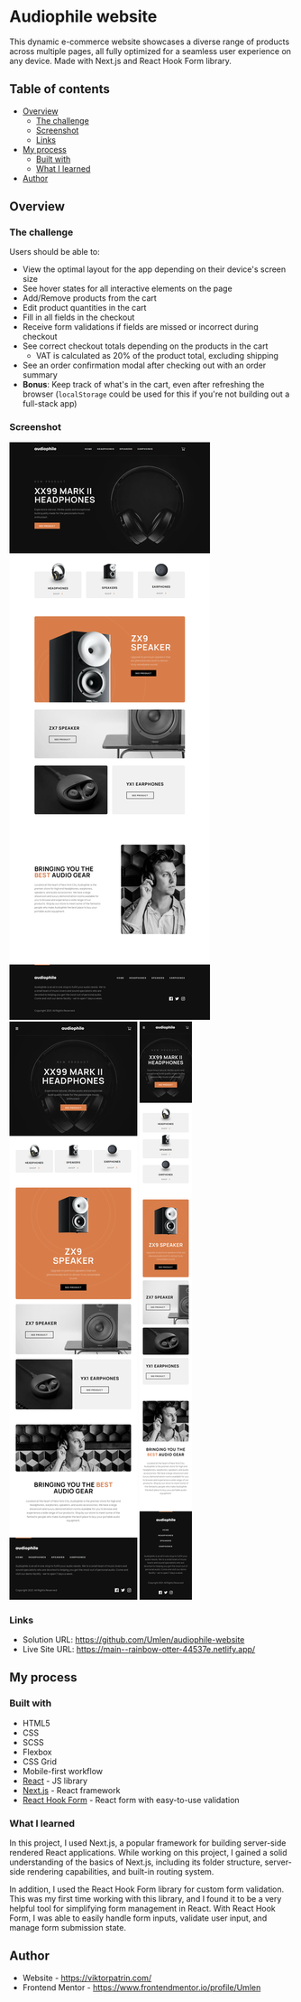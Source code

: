 # Audiophile website

This dynamic e-commerce website showcases a diverse range of products across multiple pages, all fully optimized for a seamless user experience on any device. Made with Next.js and React Hook Form library.

## Table of contents

- [Overview](#overview)
  - [The challenge](#the-challenge)
  - [Screenshot](#screenshot)
  - [Links](#links)
- [My process](#my-process)
  - [Built with](#built-with)
  - [What I learned](#what-i-learned)
- [Author](#author)

## Overview

### The challenge

Users should be able to:

- View the optimal layout for the app depending on their device's screen size
- See hover states for all interactive elements on the page
- Add/Remove products from the cart
- Edit product quantities in the cart
- Fill in all fields in the checkout
- Receive form validations if fields are missed or incorrect during checkout
- See correct checkout totals depending on the products in the cart
  - VAT is calculated as 20% of the product total, excluding shipping
- See an order confirmation modal after checking out with an order summary
- **Bonus**: Keep track of what's in the cart, even after refreshing the browser (`localStorage` could be used for this if you're not building out a full-stack app)

### Screenshot

![](./screenshots/laptop.png)
![](./screenshots/tablet.png)
![](./screenshots/mobile.png)

### Links

- Solution URL: https://github.com/Umlen/audiophile-website
- Live Site URL: https://main--rainbow-otter-44537e.netlify.app/

## My process

### Built with

- HTML5
- CSS
- SCSS
- Flexbox
- CSS Grid
- Mobile-first workflow
- [React](https://reactjs.org/) - JS library
- [Next.js](https://nextjs.org/) - React framework
- [React Hook Form](https://react-hook-form.com/) - React form with easy-to-use validation

### What I learned

In this project, I used Next.js, a popular framework for building server-side rendered React applications. While working on this project, I gained a solid understanding of the basics of Next.js, including its folder structure, server-side rendering capabilities, and built-in routing system.

In addition, I used the React Hook Form library for custom form validation. This was my first time working with this library, and I found it to be a very helpful tool for simplifying form management in React. With React Hook Form, I was able to easily handle form inputs, validate user input, and manage form submission state. 

## Author

- Website - https://viktorpatrin.com/
- Frontend Mentor - https://www.frontendmentor.io/profile/Umlen
